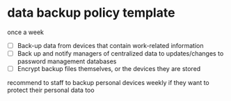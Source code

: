 # data backup policy template

once a week
- [ ] Back-up data from devices that contain work-related information
- [ ] Back up and notify managers of centralized data to updates/changes to password management databases
- [ ] Encrypt backup files themselves, or the devices they are stored

recommend to staff to backup personal devices weekly if they want to protect their personal data too
